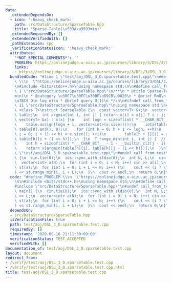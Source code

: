 ```yaml
---
data:
  _extendedDependsOn:
  - icon: ':heavy_check_mark:'
    path: src/DataStructure/SparseTable.hpp
    title: "Sparse-Table(\u533A\u9593min)"
  _extendedRequiredBy: []
  _extendedVerifiedWith: []
  _pathExtension: cpp
  _verificationStatusIcon: ':heavy_check_mark:'
  attributes:
    '*NOT_SPECIAL_COMMENTS*': ''
    PROBLEM: https://onlinejudge.u-aizu.ac.jp/courses/library/3/DSL/3/DSL_3_D
    links:
    - https://onlinejudge.u-aizu.ac.jp/courses/library/3/DSL/3/DSL_3_D
  bundledCode: "#line 1 \"test/aoj/DSL_3_D.sparsetable.test.cpp\"\n#define PROBLEM\
    \ \\\n  \"https://onlinejudge.u-aizu.ac.jp/courses/library/3/DSL/3/DSL_3_D\"\n\
    \n#include <bits/stdc++.h>\nusing namespace std;\n\n#define call_from_test\n#line\
    \ 1 \"src/DataStructure/SparseTable.hpp\"\n/**\n * @title Sparse-Table(\u533A\u9593\
    min)\n * @category \u30C7\u30FC\u30BF\u69CB\u9020\n * @brief RmQ\n * @brief \u69CB\
    \u7BC9 O(n log n)\n * @brief query O(1)\n */\n\n#ifndef call_from_test\n#line\
    \ 11 \"src/DataStructure/SparseTable.hpp\"\nusing namespace std;\n#endif\n\ntemplate\
    \ <class T>\nstruct SparseTable {\n  const vector<T> &x;\n  vector<vector<int>>\
    \ table;\n  int argmin(int i, int j) { return x[i] < x[j] ? i : j; }\n  SparseTable(const\
    \ vector<T> &x) : x(x) {\n    int logn = sizeof(int) * __CHAR_BIT__ - 1 - __builtin_clz(x.size());\n\
    \    table.assign(logn + 1, vector<int>(x.size()));\n    iota(table[0].begin(),\
    \ table[0].end(), 0);\n    for (int h = 0; h + 1 <= logn; ++h)\n      for (int\
    \ i = 0; i + (1 << h) < x.size(); ++i)\n        table[h + 1][i] = argmin(table[h][i],\
    \ table[h][i + (1 << h)]);\n  }\n  T range_min(int i, int j) {  // = min x[i,j)\n\
    \    int h = sizeof(int) * __CHAR_BIT__ - 1 - __builtin_clz(j - i);  // = log2\n\
    \    return x[argmin(table[h][i], table[h][j - (1 << h)])];\n  }\n};\n#line 9\
    \ \"test/aoj/DSL_3_D.sparsetable.test.cpp\"\n#undef call_from_test\n\nsigned main()\
    \ {\n  cin.tie(0);\n  ios::sync_with_stdio(0);\n  int N, L;\n  cin >> N >> L;\n\
    \  vector<int> a(N);\n  for (int i = 0; i < N; i++) cin >> a[i];\n  SparseTable<int>\
    \ st(a);\n  for (int i = 0; i + L <= N; i++) {\n    cout << (i ? \" \" : \"\"\
    ) << st.range_min(i, i + L);\n  }\n  cout << endl;\n  return 0;\n}\n"
  code: "#define PROBLEM \\\n  \"https://onlinejudge.u-aizu.ac.jp/courses/library/3/DSL/3/DSL_3_D\"\
    \n\n#include <bits/stdc++.h>\nusing namespace std;\n\n#define call_from_test\n\
    #include \"src/DataStructure/SparseTable.hpp\"\n#undef call_from_test\n\nsigned\
    \ main() {\n  cin.tie(0);\n  ios::sync_with_stdio(0);\n  int N, L;\n  cin >> N\
    \ >> L;\n  vector<int> a(N);\n  for (int i = 0; i < N; i++) cin >> a[i];\n  SparseTable<int>\
    \ st(a);\n  for (int i = 0; i + L <= N; i++) {\n    cout << (i ? \" \" : \"\"\
    ) << st.range_min(i, i + L);\n  }\n  cout << endl;\n  return 0;\n}"
  dependsOn:
  - src/DataStructure/SparseTable.hpp
  isVerificationFile: true
  path: test/aoj/DSL_3_D.sparsetable.test.cpp
  requiredBy: []
  timestamp: '2020-09-16 21:11:30+09:00'
  verificationStatus: TEST_ACCEPTED
  verifiedWith: []
documentation_of: test/aoj/DSL_3_D.sparsetable.test.cpp
layout: document
redirect_from:
- /verify/test/aoj/DSL_3_D.sparsetable.test.cpp
- /verify/test/aoj/DSL_3_D.sparsetable.test.cpp.html
title: test/aoj/DSL_3_D.sparsetable.test.cpp
---
```

